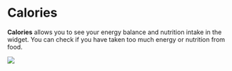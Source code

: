 # Calories

**Calories** allows you to see your energy balance and nutrition intake in the widget.
You can check if you have taken too much energy or nutrition from food.

![](./screenshots_v2.png)
